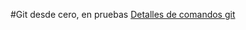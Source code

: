#Git desde cero, en pruebas
[Detalles de comandos git](https://git-scm.com/book/es/v2/Inicio---Sobre-el-Control-de-Versiones-La-L%C3%ADnea-de-Comandos)
